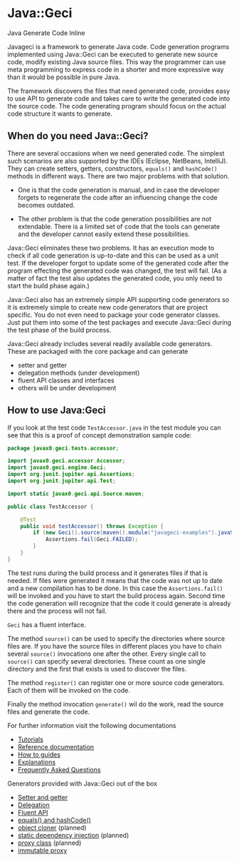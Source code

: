 # Java::Geci

Java Generate Code Inline

Javageci is a framework to generate Java code. Code generation programs implemented using Java::Geci can be executed
to generate new source code, modify existing Java source files. This way the programmer can use meta programming to
express code in a shorter and more expressive way than it would be possible in pure Java.

The framework discovers the files that need generated code, provides easy to use API to generate code and
takes care to write the generated code into the source code. The code generating program should focus on the
actual code structure it wants to generate.

## When do you need Java::Geci?

There are several occasions when we need generated code. The simplest such scenarios are also supported by the
IDEs (Eclipse, NetBeans, IntelliJ). They can create setters, getters, constructors, `equals()` and `hashCode()`
methods in different ways. There are two major problems with that solution.

* One is that the code generation is manual, and in case the developer forgets to regenerate the code after an
  influencing change the code becomes outdated.

* The other problem is that the code generation possibilities are not extendable. There is a limited set
  of code that the tools can generate and the developer cannot easily extend these possibilities.

Java::Geci eliminates these two problems. It has an execution mode to check if all code generation is up-to-date and
this can be used as a unit test. If the developer forgot to update some of the generated code after the program
effecting the generated code was changed, the test will fail. 
(As a matter of fact the test also updates the generated code, you only need to start the build phase again.)

Java::Geci also has an extremely simple API supporting code generators so it is extremely simple to create new
code generators that are project specific. You do not even need to package your code generator classes. Just put
them into some of the test packages and execute Java::Geci during the test phase of the build process.

Java::Geci already includes several readily available code generators. These are packaged with the core package
and can generate

* setter and getter
* delegation methods (under development)
* fluent API classes and interfaces
* others will be under development

## How to use Java:Geci

If you look at the test code `TestAccessor.java` in the test module you can see that this is a proof of concept
demonstration sample code:

<!-- USE SNIPPET */TestAccessor -->
```java
package javax0.geci.tests.accessor;

import javax0.geci.accessor.Accessor;
import javax0.geci.engine.Geci;
import org.junit.jupiter.api.Assertions;
import org.junit.jupiter.api.Test;

import static javax0.geci.api.Source.maven;

public class TestAccessor {

    @Test
    public void testAccessor() throws Exception {
        if (new Geci().source(maven().module("javageci-examples").javaSource()).register(new Accessor()).generate()) {
            Assertions.fail(Geci.FAILED);
        }
    }
}
```

The test runs during the build process and it generates files if that is needed. If files were generated it means that
the code was not up to date and a new compilation has to be done. In this case the `Assertions.fail()` will be invoked
and you have to start the build process again. Second time the code generation will recognize that the code it could
generate is already there and the process will not fail.

`Geci` has a fluent interface.

The method `source()` can be used to specify the directories where source files are. If you have the source files
in different places you have to chain several `source()` invocations one after the other. Every single call to
`source()` can specify several directories. These count as one single directory and the first that exists is used
to discover the files.

The method `register()` can register one or more source code generators. Each of them will be invoked on the code.
 
Finally the method invocation `generate()` wil do the work, read the source files and generate the code.

For further information visit the following documentations

* [Tutorials](TUTORIAL.md)
* [Reference documentation](REFERENCE.md)
* [How to guides](HOWTO.md)
* [Explanations](EXPLANATION.md)
* [Frequently Asked Questions](FAQ.md)

Generators provided with Java::Geci out of the box

* [Setter and getter](ACCESSOR.md)
* [Delegation](DELEGATOR.md)
* [Fluent API](FLUENT.md)
* [equals() and hashCode()](EQUALS.md)
* [object cloner](CLONER.md) (planned)
* [static dependency injection](INJECT.md) (planned)
* [proxy class](PROXY.md) (planned)
* [immutable proxy](IMMUTATOR.md)
